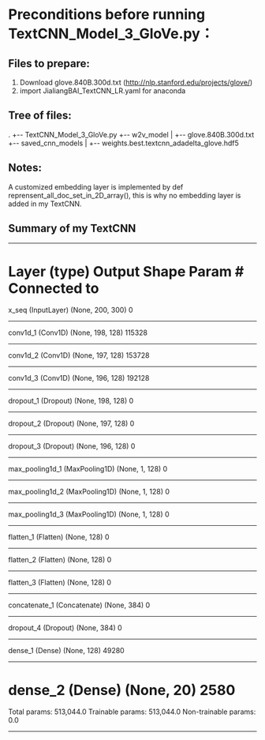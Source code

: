 # Preconditions before running TextCNN_Model_3_GloVe.py：


## Files to prepare:

1.	Download glove.840B.300d.txt 	(http://nlp.stanford.edu/projects/glove/)
2.	import JialiangBAI_TextCNN_LR.yaml for anaconda


## Tree of files:

.
+-- TextCNN_Model_3_GloVe.py
+-- w2v_model
|   +-- glove.840B.300d.txt
+-- saved_cnn_models
|   +-- weights.best.textcnn_adadelta_glove.hdf5


## Notes:

A customized embedding layer is implemented by def reprensent_all_doc_set_in_2D_array(), this is why no embedding layer is added in my TextCNN.



## Summary of my TextCNN

____________________________________________________________________________________________________
Layer (type)                     Output Shape          Param #     Connected to                     
====================================================================================================
x_seq (InputLayer)               (None, 200, 300)      0                                            
____________________________________________________________________________________________________
conv1d_1 (Conv1D)                (None, 198, 128)      115328                                       
____________________________________________________________________________________________________
conv1d_2 (Conv1D)                (None, 197, 128)      153728                                       
____________________________________________________________________________________________________
conv1d_3 (Conv1D)                (None, 196, 128)      192128                                       
____________________________________________________________________________________________________
dropout_1 (Dropout)              (None, 198, 128)      0                                            
____________________________________________________________________________________________________
dropout_2 (Dropout)              (None, 197, 128)      0                                            
____________________________________________________________________________________________________
dropout_3 (Dropout)              (None, 196, 128)      0                                            
____________________________________________________________________________________________________
max_pooling1d_1 (MaxPooling1D)   (None, 1, 128)        0                                            
____________________________________________________________________________________________________
max_pooling1d_2 (MaxPooling1D)   (None, 1, 128)        0                                            
____________________________________________________________________________________________________
max_pooling1d_3 (MaxPooling1D)   (None, 1, 128)        0                                            
____________________________________________________________________________________________________
flatten_1 (Flatten)              (None, 128)           0                                            
____________________________________________________________________________________________________
flatten_2 (Flatten)              (None, 128)           0                                            
____________________________________________________________________________________________________
flatten_3 (Flatten)              (None, 128)           0                                            
____________________________________________________________________________________________________
concatenate_1 (Concatenate)      (None, 384)           0                                            
____________________________________________________________________________________________________
dropout_4 (Dropout)              (None, 384)           0                                            
____________________________________________________________________________________________________
dense_1 (Dense)                  (None, 128)           49280                                        
____________________________________________________________________________________________________
dense_2 (Dense)                  (None, 20)            2580                                         
====================================================================================================
Total params: 513,044.0
Trainable params: 513,044.0
Non-trainable params: 0.0
____________________________________________________________________________________________________

